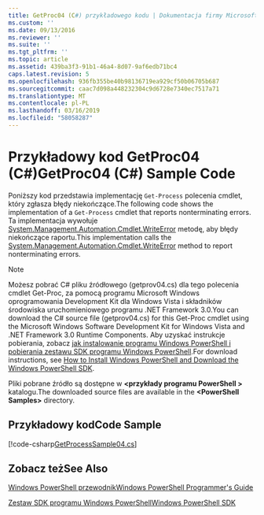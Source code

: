 ```yaml
---
title: GetProc04 (C#) przykładowego kodu | Dokumentacja firmy Microsoft
ms.custom: ''
ms.date: 09/13/2016
ms.reviewer: ''
ms.suite: ''
ms.tgt_pltfrm: ''
ms.topic: article
ms.assetid: 439ba3f3-91b1-46a4-8d07-9af6edb71bc4
caps.latest.revision: 5
ms.openlocfilehash: 936fb355be40b98136719ea929cf50b06705b687
ms.sourcegitcommit: caac7d098a448232304c9d6728e7340ec7517a71
ms.translationtype: MT
ms.contentlocale: pl-PL
ms.lasthandoff: 03/16/2019
ms.locfileid: "58058287"
---
```

# <a name="getproc04-c-sample-code"></a><span data-ttu-id="b8367-102">Przykładowy kod GetProc04 (C#)</span><span class="sxs-lookup"><span data-stu-id="b8367-102">GetProc04 (C#) Sample Code</span></span>

<span data-ttu-id="b8367-103">Poniższy kod przedstawia implementację `Get-Process` polecenia cmdlet, który zgłasza błędy niekończące.</span><span class="sxs-lookup"><span data-stu-id="b8367-103">The following code shows the implementation of a `Get-Process` cmdlet that reports nonterminating errors.</span></span> <span data-ttu-id="b8367-104">Ta implementacja wywołuje [System.Management.Automation.Cmdlet.WriteError](/dotnet/api/System.Management.Automation.Cmdlet.WriteError) metodę, aby błędy niekończące raportu.</span><span class="sxs-lookup"><span data-stu-id="b8367-104">This implementation calls the [System.Management.Automation.Cmdlet.WriteError](/dotnet/api/System.Management.Automation.Cmdlet.WriteError) method to report nonterminating errors.</span></span>

> [!NOTE]
> <span data-ttu-id="b8367-105">Możesz pobrać C# pliku źródłowego (getprov04.cs) dla tego polecenia cmdlet Get-Proc, za pomocą programu Microsoft Windows oprogramowania Development Kit dla Windows Vista i składników środowiska uruchomieniowego programu .NET Framework 3.0.</span><span class="sxs-lookup"><span data-stu-id="b8367-105">You can download the C# source file (getprov04.cs) for this Get-Proc cmdlet using the Microsoft Windows Software Development Kit for Windows Vista and .NET Framework 3.0 Runtime Components.</span></span> <span data-ttu-id="b8367-106">Aby uzyskać instrukcje pobierania, zobacz [jak instalowanie programu Windows PowerShell i pobierania zestawu SDK programu Windows PowerShell](/powershell/developer/installing-the-windows-powershell-sdk).</span><span class="sxs-lookup"><span data-stu-id="b8367-106">For download instructions, see [How to Install Windows PowerShell and Download the Windows PowerShell SDK](/powershell/developer/installing-the-windows-powershell-sdk).</span></span>
>
> <span data-ttu-id="b8367-107">Pliki pobrane źródło są dostępne w  **\<przykłady programu PowerShell >** katalogu.</span><span class="sxs-lookup"><span data-stu-id="b8367-107">The downloaded source files are available in the **\<PowerShell Samples>** directory.</span></span>

## <a name="code-sample"></a><span data-ttu-id="b8367-108">Przykładowy kod</span><span class="sxs-lookup"><span data-stu-id="b8367-108">Code Sample</span></span>

[!code-csharp[GetProcessSample04.cs](../../powershell-sdk-samples/SDK-2.0/csharp/GetProcessSample04/GetProcessSample04.cs#L11-L98 "GetProcessSample04.cs")]

## <a name="see-also"></a><span data-ttu-id="b8367-109">Zobacz też</span><span class="sxs-lookup"><span data-stu-id="b8367-109">See Also</span></span>

[<span data-ttu-id="b8367-110">Windows PowerShell przewodnik</span><span class="sxs-lookup"><span data-stu-id="b8367-110">Windows PowerShell Programmer's Guide</span></span>](./windows-powershell-programmer-s-guide.md)

[<span data-ttu-id="b8367-111">Zestaw SDK programu Windows PowerShell</span><span class="sxs-lookup"><span data-stu-id="b8367-111">Windows PowerShell SDK</span></span>](../windows-powershell-reference.md)